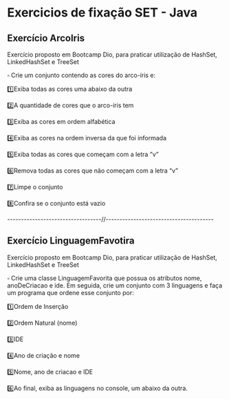 # Exercicios de fixação SET - Java

## Exercício ArcoIris
Exercício proposto em Bootcamp Dio, para praticar utilização de HashSet, LinkedHashSet e TreeSet

:white_small_square: Crie um conjunto contendo as cores do arco-íris e:

:one:Exiba todas as cores uma abaixo da outra

:two:A quantidade de cores que o arco-íris tem

:three:Exiba as cores em ordem alfabética

:four:Exiba as cores na ordem inversa da que foi informada

:five:Exiba todas as cores que começam com a letra ”v”

:six:Remova todas as cores que não começam com a letra “v”

:seven:Limpe o conjunto

:eight:Confira se o conjunto está vazio

----------------------------------//---------------------------------------

## Exercício LinguagemFavotira
Exercício proposto em Bootcamp Dio, para praticar utilização de HashSet, LinkedHashSet e TreeSet

:white_small_square: Crie uma classe LinguagemFavorita que possua os atributos nome, anoDeCriacao e ide. Em seguida, crie um conjunto com 3 linguagens e faça um programa que ordene esse conjunto por:

:one:Ordem de Inserção

:two:Ordem Natural (nome)

:three:IDE

:four:Ano de criação e nome

:five:Nome, ano de criacao e IDE

:six:Ao final, exiba as linguagens no console, um abaixo da outra.


